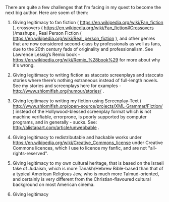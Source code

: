 There are quite a few challenges that I'm facing in my quest to become the next big author.
Here are soem of them:

1) Giving legitimacy to fan fiction ( https://en.wikipedia.org/wiki/Fan_fiction ),
crossovers ( https://en.wikipedia.org/wiki/Fan_fiction#Crossovers )/mashups , Real
Person Fiction ( https://en.wikipedia.org/wiki/Real_person_fiction ), and other genres that
are now considered second-class by professionals as well as fans, due to the 20th
century fads of originality and professionalism. See Lawrence Lessig’s Remix book -
https://en.wikipedia.org/wiki/Remix_%28book%29 for more about why it's wrong.

2) Giving legitimacy to writing fiction as staccato screenplays and staccato
stories where there’s nothing extraneous instead of full-length novels. See
my stories and screenplays here for examples -
http://www.shlomifish.org/humour/stories/ .

3) Giving legitimacy to writing my fiction using Screenplay-Text (
http://www.shlomifish.org/open-source/projects/XML-Grammar/Fiction/ ) instead of
the Hollywood-blessed screenplay format which is not machine verifiable,
errorprone, is poorly supported by computer programs, and in generally - sucks.
See: http://alistapart.com/article/unwebbable .

4) Giving legitimacy to redistributable and hackable works under
https://en.wikipedia.org/wiki/Creative_Commons_license 
under Creative Commons licences, which I use to licence my fanfic, and are not
"all-rights-reserved".

5) Giving legitimacy to my own cultural heritage, that is based on the Israeli
take of Judaism, which is more Tanakh/Hebrew Bible-based than that of a typical
American Religious Jew, who is much more Talmud-oriented, and certainly is
very different from the Christian-flavoured cultural background on most
American cinema.

6) Giving legitimacy 
